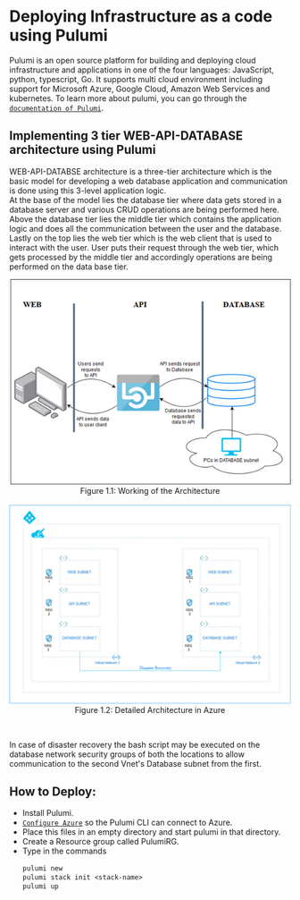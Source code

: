 # Deploying Infrastructure as a code using Pulumi

Pulumi is an open source platform for building and deploying cloud infrastructure and applications in one of the four languages: JavaScript, python, typescript, Go. It supports multi cloud environment including support for Microsoft Azure, Google Cloud, Amazon Web Services and kubernetes. To learn more about pulumi, you can go through the [`documentation of Pulumi`](https://www.pulumi.com/docs/).

## Implementing 3 tier WEB-API-DATABASE architecture using Pulumi

WEB-API-DATABSE architecture is a three-tier architecture which is the basic model for developing a web database application and communication is done using this 3-level application logic.</br> 
At the base of the model lies the database tier where data gets stored in a database server and various CRUD operations are being performed here. Above the database tier lies the middle tier which contains the application logic and does all the communication between the user and the database. Lastly on the top lies the web tier which is the web client that is used to interact with the user. User puts their request through the web tier, which gets processed by the middle tier and accordingly operations are being performed on the data base tier.</br>

<p align="center">
<img src="./Figures/ARCH.png"></br>
Figure 1.1: Working of the Architecture 
</br></br>
<img src="./Figures/ARCHF.jpg">
Figure 1.2: Detailed Architecture in Azure
</p>
</br>

In case of disaster recovery the bash script may be executed on the database network security groups of both the locations to allow communication to the second Vnet's Database subnet from the first.</br>


## How to Deploy:
-  Install Pulumi.
- [`Configure Azure`](https://www.pulumi.com/docs/reference/clouds/azure/setup/) so the Pulumi CLI can connect to Azure.
- Place this files in an empty directory and start pulumi in that directory.
- Create a Resource group called PulumiRG.
- Type in the commands 
    ```
    pulumi new
    pulumi stack init <stack-name>
    pulumi up
    ```